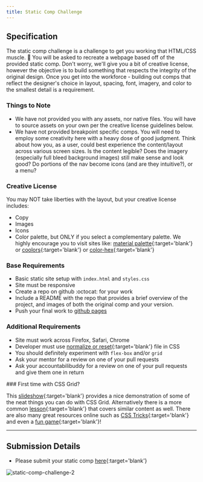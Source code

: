 ```yaml
---
title: Static Comp Challenge
---
```


## Specification
The static comp challenge is a challenge to get you working that HTML/CSS muscle. :muscle: You will be asked to recreate a webpage based off of the provided static comp. Don't worry, we'll give you a bit of creative license, however the objective is to build something that respects the integrity of the original design. Once you get into the workforce - building out comps that reflect the designer's choice in layout, spacing, font, imagery, and color to the smallest detail is a requirement.

### Things to Note
 - We have not provided you with any assets, nor native files. You will have to source assets on your own per the creative license guidelines below.
 - We have not provided breakpoint specific comps. You will need to employ some creativity here with a heavy dose of good judgment. Think about how you, as a user, could best experience the content/layout across various screen sizes. Is the content legible? Does the imagery (especially full bleed background images) still make sense and look good? Do portions of the nav become icons (and are they intuitive?), or a menu?

### Creative License
You may NOT take liberties with the layout, but your creative license includes:

* Copy
* Images
* Icons
* Color palette, but ONLY if you select a complementary palette. We highly encourage you to visit sites like: [material palette](https://www.materialpalette.com/){:target='blank'}  or [coolors](https://coolors.co/){:target='blank'}  or [color-hex](http://www.color-hex.com/color-palettes/){:target='blank'} 

### Base Requirements

  - Basic static site setup with `index.html` and `styles.css`
  - Site must be responsive
  - Create a repo on github :octocat: for your work
  - Include a README with the repo that provides a brief overview of the project, and images of both the original comp and your version.
  - Push your final work to [github pages](https://pages.github.com/)

### Additional Requirements
 - Site must work across Firefox, Safari, Chrome
 - Developer must use [normalize or reset](https://frontend.turing.io/lessons/module-1/reset-vs-normalize.html){:target='blank'} file in CSS
 - You should definitely experiment with `flex-box` and/or `grid`
 - Ask your mentor for a review on one of your pull requests
 - Ask your accountabilibuddy for a review on one of your pull requests and give them one in return

 <section class="note">
### First time with CSS Grid?

This [slideshow](https://frontend.turing.io/lessons/module-1/css-grid-slides.html){:target='blank'} provides a nice demonstration of some of the neat things you can do with CSS Grid.  Alternatively there is a more common [lesson](https://frontend.turing.io/lessons/module-1/css-grid-tutorial.html){:target='blank'} that covers similar content as well.  There are also many great resources online such as [CSS Tricks](https://css-tricks.com/snippets/css/complete-guide-grid/){:target='blank'} and even a [fun game](https://cssgridgarden.com/){:target='blank'}!
</section>

***

## Submission Details

* Please submit your static comp [here](https://forms.gle/snJsb9N9mgDx1CEh6){:target='blank'}

![static-comp-challenge-2](/assets/images/static-comp-challenge-2.jpg)
